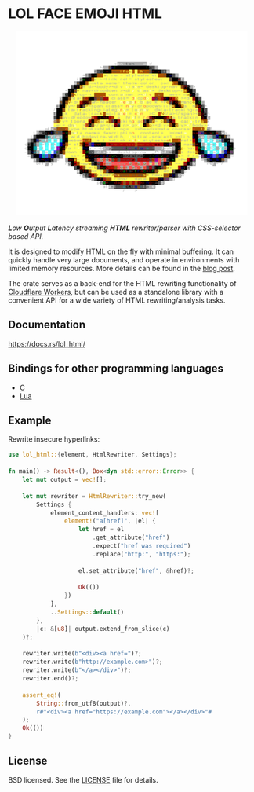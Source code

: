 # LOL FACE EMOJI HTML

<p align="center">
    <a href="https://github.com/cloudflare/lol-html">
        <img src="media/logo.png" alt="The logo is generated from https://openmoji.org/data/color/svg/1F602.svg by Emily Jäger which is licensed under CC BY-SA 4.0 (https://creativecommons.org/licenses/by-sa/4.0/)" style="width:472px; height: 375px" />
    </a>
</p>


***L**ow **O**utput **L**atency streaming **HTML** rewriter/parser with CSS-selector based API.*

It is designed to modify HTML on the fly with minimal buffering. It can quickly handle very large
documents, and operate in environments with limited memory resources. More details can be found in the [blog post](https://blog.cloudflare.com/html-parsing-2/).

The crate serves as a back-end for the HTML rewriting functionality of
[Cloudflare Workers](https://www.cloudflare.com/en-gb/products/cloudflare-workers/), but can be used
as a standalone library with a convenient API for a wide variety of HTML rewriting/analysis tasks.

## Documentation

https://docs.rs/lol_html/

## Bindings for other programming languages
- [C](https://github.com/cloudflare/lol-html/tree/master/c-api)
- [Lua](https://github.com/jdesgats/lua-lolhtml)

## Example

Rewrite insecure hyperlinks:

```rust
use lol_html::{element, HtmlRewriter, Settings};

fn main() -> Result<(), Box<dyn std::error::Error>> {
    let mut output = vec![];

    let mut rewriter = HtmlRewriter::try_new(
        Settings {
            element_content_handlers: vec![
                element!("a[href]", |el| {
                    let href = el
                        .get_attribute("href")
                        .expect("href was required")
                        .replace("http:", "https:");

                    el.set_attribute("href", &href)?;

                    Ok(())
                })
            ],
            ..Settings::default()
        },
        |c: &[u8]| output.extend_from_slice(c)
    )?;

    rewriter.write(b"<div><a href=")?;
    rewriter.write(b"http://example.com>")?;
    rewriter.write(b"</a></div>")?;
    rewriter.end()?;

    assert_eq!(
        String::from_utf8(output)?,
        r#"<div><a href="https://example.com"></a></div>"#
    );
    Ok(())
}
```

## License

BSD licensed. See the [LICENSE](LICENSE) file for details.
